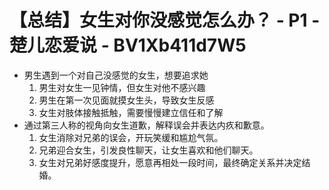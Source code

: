 # 【总结】女生对你没感觉怎么办？ - P1 - 楚儿恋爱说 - BV1Xb411d7W5

-   男生遇到一个对自己没感觉的女生，想要追求她
    1.  男生对女生一见钟情，但女生对他不感兴趣
    2.  男生在第一次见面就摸女生头，导致女生反感
    3.  女生对肢体接触抵触，需要慢慢建立信任和了解
-   通过第三人称的视角向女生道歉，解释误会并表达内疚和歉意。
    1.  女生消除对兄弟的误会，开玩笑缓和尴尬气氛。
    2.  兄弟迎合女生，引发良性聊天，让女生喜欢和他们聊天。
    3.  女生对兄弟好感度提升，愿意再相处一段时间，最终确定关系并决定结婚。